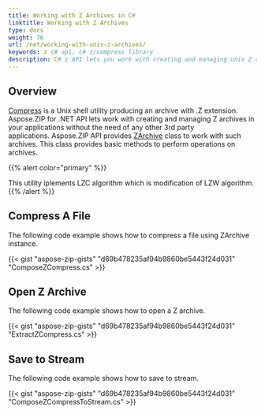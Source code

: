 ```yaml
---
title: Working with Z Archives in C#
linktitle: Working with Z Archives
type: docs
weight: 76
url: /net/working-with-unix-z-archives/
keywords: z c# api, c# z/compress library
description: C# z API lets you work with creating and managing unix Z archives in your applications without the need of any other 3rd party applications and provides various methods to perform operations on archives.
---
```



## **Overview**
[Compress](https://en.wikipedia.org/wiki/Compress) is a Unix shell utility producing an archive with .Z extension. Aspose.ZIP for .NET API lets work with creating and managing Z archives in your applications without the need of any other 3rd party applications. Aspose.ZIP API provides [ZArchive](https://reference.aspose.com/zip/net/aspose.zip.z/zarchive/) class to work with such archives. This class provides basic methods to perform operations on archives.

{{% alert color="primary" %}} 

This utility iplements LZC algorithm which is modification of LZW algorithm.
{{% /alert %}} 


## **Compress A File**
The following code example shows how to compress a file using ZArchive instance.

{{< gist "aspose-zip-gists" "d69b478235af94b9860be5443f24d031" "ComposeZCompress.cs" >}}


## **Open Z Archive**
The following code example shows how to open a Z archive.

{{< gist "aspose-zip-gists" "d69b478235af94b9860be5443f24d031" "ExtractZCompress.cs" >}}
## **Save to Stream**
The following code example shows how to save to stream.

{{< gist "aspose-zip-gists" "d69b478235af94b9860be5443f24d031" "ComposeZCompressToStream.cs" >}}
